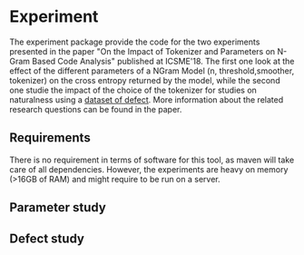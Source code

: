 # Experiment

The experiment package provide the code for the two experiments presented in the paper "On the Impact of Tokenizer and Parameters on N-Gram Based Code Analysis" published at ICSME'18. The first one look at the effect of the different parameters of a NGram Model (n, threshold,smoother, tokenizer) on the cross entropy returned by the model, while the second one studie the impact of the choice of the tokenizer for studies on naturalness using a [dataset of defect](dataset.md). More information about the related research questions can be found in the paper.

## Requirements

There is no requirement in terms of software for this tool, as maven will take care of all dependencies. However, the experiments are heavy on memory (>16GB of RAM) and might require to be run on a server.

## Parameter study


## Defect study

